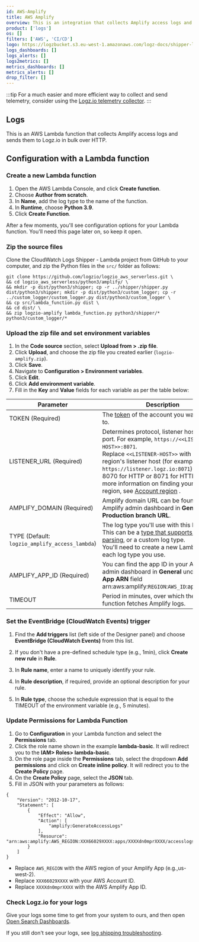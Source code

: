 ```yaml
---
id: AWS-Amplify
title: AWS Amplify
overview: This is an integration that collects Amplify access logs and sends them to Logz.io.
product: ['logs']
os: []
filters: ['AWS', 'CI/CD']
logo: https://logzbucket.s3.eu-west-1.amazonaws.com/logz-docs/shipper-logos/amplify.png
logs_dashboards: []
logs_alerts: []
logs2metrics: []
metrics_dashboards: []
metrics_alerts: []
drop_filter: []
---
```



:::tip
For a much easier and more efficient way to collect and send telemetry, consider using the [Logz.io telemetry collector](https://app.logz.io/#/dashboard/integrations/collectors?tags=Quick%20Setup).
:::

## Logs


This is an AWS Lambda function that collects Amplify access logs and sends them to Logz.io in bulk over HTTP.

## Configuration with a Lambda function


### Create a new Lambda function

1. Open the AWS Lambda Console, and click **Create function**.
2. Choose **Author from scratch**.
3. In **Name**, add the log type to the name of the function.
4. In **Runtime**, choose **Python 3.9**.
5. Click **Create Function**.

After a few moments, you'll see configuration options for your Lambda function. You'll need this page later on, so keep it open.

### Zip the source files

Clone the CloudWatch Logs Shipper - Lambda project from GitHub to your computer,
and zip the Python files in the `src/` folder as follows:

```shell
git clone https://github.com/logzio/logzio_aws_serverless.git \
&& cd logzio_aws_serverless/python3/amplify/ \
&& mkdir -p dist/python3/shipper; cp -r ../shipper/shipper.py dist/python3/shipper; mkdir -p dist/python3/custom_logger; cp -r ../custom_logger/custom_logger.py dist/python3/custom_logger \
&& cp src/lambda_function.py dist \
&& cd dist/ \
&& zip logzio-amplify lambda_function.py python3/shipper/* python3/custom_logger/*
```

### Upload the zip file and set environment variables

1. In the **Code source** section, select **Upload from > .zip file**.
2. Click **Upload**, and choose the zip file you created earlier (`logzio-amplify.zip`).
3. Click **Save**.
4. Navigate to **Configuration > Environment variables**.
5. Click **Edit**.
6. Click **Add environment variable**.
7. Fill in the **Key** and **Value** fields for each variable as per the table below:

| Parameter                                      | Description                                                                                                                                                                                                                                                                                                                                                 |
| ---------------------------------------------- | ----------------------------------------------------------------------------------------------------------------------------------------------------------------------------------------------------------------------------------------------------------------------------------------------------------------------------------------------------------- |
| TOKEN (Required)                               | The [token](https://app.logz.io/#/dashboard/settings/general) of the account you want to ship to.                                                                                                                                                                                                                                                           |
| LISTENER_URL (Required)                        | Determines protocol, listener host, and port. For example, `https://<<LISTENER-HOST>>:8071`. <br /> Replace `<<LISTENER-HOST>>` with your region's listener host (for example, `https://listener.logz.io:8071`). Use port 8070 for HTTP or 8071 for HTTPS. For more information on finding your account's region, see [Account region](https://docs.logz.io/docs/user-guide/admin/hosting-regions/account-region/) . |
| AMPLIFY_DOMAIN (Required)                      | Amplify domain URL can be found in the Amplify admin dashboard in **General** under **Production branch URL**.                                                                                                                                                                                                                                             |
| TYPE (Default: `logzio_amplify_access_lambda`) | The log type you'll use with this Lambda. This can be a [type that supports default parsing](https://docs.logz.io/docs/user-guide/data-hub/log-parsing/default-parsing/#built-in-log-types), or a custom log type. <br /> You'll need to create a new Lambda for each log type you use.                                                                                                |
| AMPLIFY_APP_ID (Required)                      | You can find the app ID in your Amplify admin dashboard in **General** under the **App ARN** field arn:aws:amplify:`REGION`:`AWS_ID`:apps/`APP_ID`.                                                                                                                                                                                                         |
| TIMEOUT                                        | Period in minutes, over which the Lambda function fetches Amplify logs.                                                                                                                                                                                                                                                 |

### Set the EventBridge (CloudWatch Events) trigger

1. Find the **Add triggers** list (left side of the Designer panel) and choose **EventBridge (CloudWatch Events)** from this list.
2. If you don't have a pre-defined schedule type (e.g., 1min), click **Create new rule** in **Rule**.
3. In **Rule name**, enter a name to uniquely identify your rule.
4. In **Rule description**, if required, provide an optional description for your rule.

5. In **Rule type**, choose the schedule expression that is equal to the TIMEOUT of the environment variable (e.g., 5 minutes).

### Update Permissions for Lambda Function

1. Go to **Configuration** in your Lambda function and select the **Permissions** tab.
2. Click the role name shown in the example **lambda-basic**. It will redirect you to the **IAM> Roles> lambda-basic**.
3. On the role page inside the **Permissions** tab, select the dropdown **Add permissions** and click on **Create inline policy**. It will redirect you to the **Create Policy** page.
4. On the **Create Policy** page, select the **JSON** tab.
5. Fill in JSON with your parameters as follows:

```
{
    "Version": "2012-10-17",
    "Statement": [
		{
            "Effect": "Allow",
            "Action": [
                "amplify:GenerateAccessLogs"
            ],
            "Resource": "arn:aws:amplify:AWS_REGION:XXX66029XXXX:apps/XXXXdn0mprXXXX/accesslogs/*"
        }
	]
}
```

* Replace `AWS_REGION` with the AWS region of your Amplify App (e.g.,us-west-2).
* Replace `XXX66029XXXX` with your AWS Account ID.
* Replace `XXXXdn0mprXXXX` with the AWS Amplify App ID.

### Check Logz.io for your logs

Give your logs some time to get from your system to ours, and then open [Open Search Dashboards](https://app.logz.io/#/dashboard/osd).

If you still don't see your logs, see [log shipping troubleshooting](https://docs.logz.io/docs/user-guide/log-management/troubleshooting/log-shipping-troubleshooting/).
